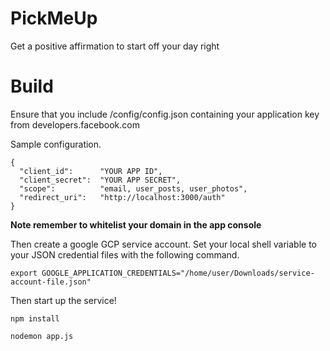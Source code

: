 # PickMeUp
Get a positive affirmation to start off your day right

# Build 

Ensure that you include /config/config.json containing your application key from developers.facebook.com

Sample configuration.

```
{
  "client_id":      "YOUR APP ID",
  "client_secret":  "YOUR APP SECRET",
  "scope":          "email, user_posts, user_photos",
  "redirect_uri":   "http://localhost:3000/auth"
}
```

**Note remember to whitelist your domain in the app console**

Then create a google GCP service account. Set your local shell variable to your JSON credential files with the following command.

``` export GOOGLE_APPLICATION_CREDENTIALS="/home/user/Downloads/service-account-file.json" ```

Then start up the service!

`npm install`

`nodemon app.js`


